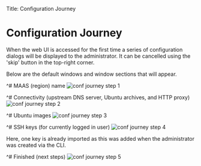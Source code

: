 Title: Configuration Journey


# Configuration Journey 

When the web UI is accessed for the first time a series of configuration
dialogs will be displayed to the administrator. It can be cancelled using the
'skip' button in the top-right corner.

Below are the default windows and window sections that will appear.

^# MAAS (region) name
   ![conf journey step 1][conf-journey-step-1]

^# Connectivity (upstream DNS server, Ubuntu archives, and HTTP proxy)
   ![conf journey step 2][conf-journey-step-2]

^# Ubuntu images
   ![conf journey step 3][conf-journey-step-3]

^# SSH keys (for currently logged in user)
   ![conf journey step 4][conf-journey-step-4]

   Here, one key is already imported as this was added when the administrator
   was created via the CLI.

^# Finished (next steps)
   ![conf journey step 5][conf-journey-step-5]


<!-- LINKS -->

[conf-journey-step-1]: https://assets.ubuntu.com/v1/e863514d-installconfig-webui-conf-journey__region-name.png
[conf-journey-step-2]: https://assets.ubuntu.com/v1/8000d3f8-installconfig-webui-conf-journey__connectivity.png
[conf-journey-step-3]: https://assets.ubuntu.com/v1/da15590c-installconfig-webui-conf-journey__2.3_ubuntu-images.png
[conf-journey-step-4]: https://assets.ubuntu.com/v1/6169ee44-installconfig-webui-conf-journey__2.3_ssh-keys.png
[conf-journey-step-5]: https://assets.ubuntu.com/v1/fdce8176-installconfig-webui-conf-journey__2.3_successfully-setup.png
